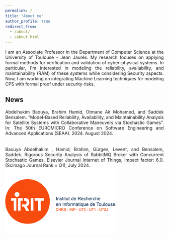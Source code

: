 ```yaml
---
permalink: /
title: "About me"
author_profile: true
redirect_from: 
  - /about/
  - /about.html
---
```


<div style="text-align: justify;">I am an Associate Professor in the Department of Computer Science at the University of Toulouse - Jean Jaurès. My research focuses on applying formal methods for verification and validation of cyber-physical systems. In particular, I'm interested in modeling the reliability, availability, and maintainability (RAM) of these systems while considering Security aspects. Now, I am working on integrating Machine Learning techniques for modeling CPS with formal proof under security risks.</div>

News
------
<div style="text-align: justify;">Abdelhakim Baouya, Brahim Hamid, Otmane Ait Mohamed, and Saddek Bensalem. “Model-Based Reliability, Availability, and Maintainability Analysis for Satellite Systems with Collaborative Maneuvers via Stochastic Games”. In: The 50th EUROMICRO Conference on Software Engineering and Advanced Applications (SEAA). 2024. August 2024.</div>

<br>
<br>

<div style="text-align: justify;">Baouya Abdelhakim , Hamid, Brahim, Gürgen, Levent, and Bensalem, Saddek. Rigorous Security Analysis of RabbitMQ Broker with Concurrent Stochastic Games. Elsevier Journal Internet of Things,  Impact factor: 6.0. (Scimago Journal Rank = Q1), July 2024.</div>




<img src='/images/logo1.png'>



